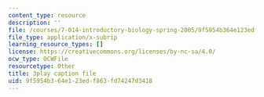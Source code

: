 ```yaml
---
content_type: resource
description: ''
file: /courses/7-014-introductory-biology-spring-2005/9f5954b364e123edf863fd74247d3418_fQKMD2iFe5w.srt
file_type: application/x-subrip
learning_resource_types: []
license: https://creativecommons.org/licenses/by-nc-sa/4.0/
ocw_type: OCWFile
resourcetype: Other
title: 3play caption file
uid: 9f5954b3-64e1-23ed-f863-fd74247d3418
---
```

